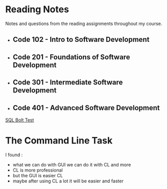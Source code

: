 # Reading Notes
Notes and questions from the reading assignments throughout my course.

- ## Code 102 - Intro to Software Development
- ## Code 201 - Foundations of Software Development
- ## Code 301 - Intermediate Software Development
- ## Code 401 - Advanced Software Development


[SQL Bolt Test](/SQl/README.md)


# The Command Line Task
I found :
 - what we can do with GUI we can do it with CL and more 
 - CL is more professional 
 - but the GUI is easier CL
 - maybe after using CL a lot it will be easier and faster
